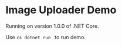 # Image Uploader Demo

Running on version 1.0.0 of .NET Core.

Use ```cs dotnet run ``` to run demo.